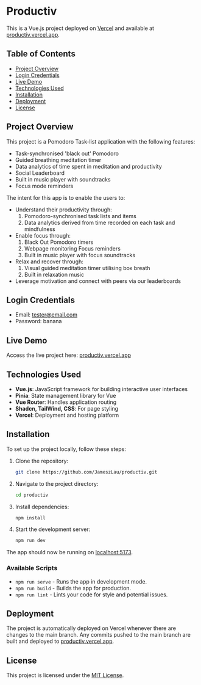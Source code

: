 # Productiv

This is a Vue.js project deployed on [Vercel](https://vercel.com/) and available at [productiv.vercel.app](https://productiv.vercel.app).

## Table of Contents

- [Project Overview](#project-overview)
- [Login Credentials](#login-credentials)
- [Live Demo](#live-demo)
- [Technologies Used](#technologies-used)
- [Installation](#installation)
- [Deployment](#deployment)
- [License](#license)

## Project Overview

This project is a Pomodoro Task-list application with the following features:
- Task-synchronised 'black out' Pomodoro
- Guided breathing meditation timer
- Data analytics of time spent in meditation and productivity
- Social Leaderboard
- Built in music player with soundtracks
- Focus mode reminders

The intent for this app is to enable the users to:
- Understand their productivity through:
   1. Pomodoro-synchronised task lists and items
   2. Data analytics derived from time recorded on each task and mindfulness
- Enable focus through:
   1. Black Out Pomodoro timers
   2. Webpage monitoring Focus reminders
   3. Built in music player with focus soundtracks
- Relax and recover through:
   1. Visual guided meditation timer utilising box breath
   2. Built in relaxation music
- Leverage motivation and connect with peers via our leaderboards

## Login Credentials

- Email: tester@email.com
- Password: banana

## Live Demo

Access the live project here: [productiv.vercel.app](https://productiv.vercel.app)

## Technologies Used

- **Vue.js**: JavaScript framework for building interactive user interfaces
- **Pinia**: State management library for Vue
- **Vue Router**: Handles application routing
- **Shadcn, TailWind, CSS**: For page styling
- **Vercel**: Deployment and hosting platform

## Installation

To set up the project locally, follow these steps:

1. Clone the repository:
   ```bash
   git clone https://github.com/JameszLau/productiv.git
   ```
2. Navigate to the project directory:
   ```bash
   cd productiv
   ```
3. Install dependencies:
   ```bash
   npm install
   ```
4. Start the development server:
   ```bash
   npm run dev
   ```

The app should now be running on [localhost:5173](http://localhost:5173).

### Available Scripts

- `npm run serve` - Runs the app in development mode.
- `npm run build` - Builds the app for production.
- `npm run lint` - Lints your code for style and potential issues.

## Deployment

The project is automatically deployed on Vercel whenever there are changes to the main branch. Any commits pushed to the main branch are built and deployed to [productiv.vercel.app](https://productiv.vercel.app).

## License

This project is licensed under the [MIT License](LICENSE).
